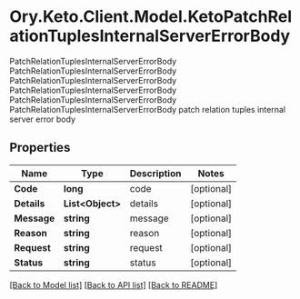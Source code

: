 # Ory.Keto.Client.Model.KetoPatchRelationTuplesInternalServerErrorBody
PatchRelationTuplesInternalServerErrorBody PatchRelationTuplesInternalServerErrorBody PatchRelationTuplesInternalServerErrorBody PatchRelationTuplesInternalServerErrorBody PatchRelationTuplesInternalServerErrorBody PatchRelationTuplesInternalServerErrorBody patch relation tuples internal server error body

## Properties

Name | Type | Description | Notes
------------ | ------------- | ------------- | -------------
**Code** | **long** | code | [optional] 
**Details** | **List&lt;Object&gt;** | details | [optional] 
**Message** | **string** | message | [optional] 
**Reason** | **string** | reason | [optional] 
**Request** | **string** | request | [optional] 
**Status** | **string** | status | [optional] 

[[Back to Model list]](../README.md#documentation-for-models) [[Back to API list]](../README.md#documentation-for-api-endpoints) [[Back to README]](../README.md)

